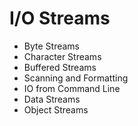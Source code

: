 # I/O Streams
* Byte Streams
* Character Streams
* Buffered Streams
* Scanning and Formatting
* IO from Command Line
* Data Streams
* Object Streams

